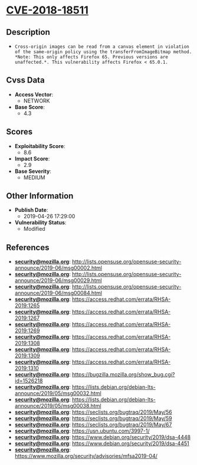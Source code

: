 
# [CVE-2018-18511](http://lists.opensuse.org/opensuse-security-announce/2019-06/msg00002.html)

## Description

- `Cross-origin images can be read from a canvas element in violation of the same-origin policy using the transferFromImageBitmap method. *Note: This only affects Firefox 65. Previous versions are unaffected.*. This vulnerability affects Firefox < 65.0.1.`

## Cvss Data

- **Access Vector**:
  - NETWORK
- **Base Score**:
  - 4.3

## Scores

- **Exploitability Score**:
  - 8.6
- **Impact Score**:
  - 2.9
- **Base Severity**:
  - MEDIUM

## Other Information

- **Publish Date**:
  - 2019-04-26 17:29:00
- **Vulnerability Status**:
  - Modified

## References

- **security@mozilla.org**: http://lists.opensuse.org/opensuse-security-announce/2019-06/msg00002.html
- **security@mozilla.org**: http://lists.opensuse.org/opensuse-security-announce/2019-06/msg00029.html
- **security@mozilla.org**: http://lists.opensuse.org/opensuse-security-announce/2019-06/msg00084.html
- **security@mozilla.org**: https://access.redhat.com/errata/RHSA-2019:1265
- **security@mozilla.org**: https://access.redhat.com/errata/RHSA-2019:1267
- **security@mozilla.org**: https://access.redhat.com/errata/RHSA-2019:1269
- **security@mozilla.org**: https://access.redhat.com/errata/RHSA-2019:1308
- **security@mozilla.org**: https://access.redhat.com/errata/RHSA-2019:1309
- **security@mozilla.org**: https://access.redhat.com/errata/RHSA-2019:1310
- **security@mozilla.org**: https://bugzilla.mozilla.org/show_bug.cgi?id=1526218
- **security@mozilla.org**: https://lists.debian.org/debian-lts-announce/2019/05/msg00032.html
- **security@mozilla.org**: https://lists.debian.org/debian-lts-announce/2019/05/msg00038.html
- **security@mozilla.org**: https://seclists.org/bugtraq/2019/May/56
- **security@mozilla.org**: https://seclists.org/bugtraq/2019/May/59
- **security@mozilla.org**: https://seclists.org/bugtraq/2019/May/67
- **security@mozilla.org**: https://usn.ubuntu.com/3997-1/
- **security@mozilla.org**: https://www.debian.org/security/2019/dsa-4448
- **security@mozilla.org**: https://www.debian.org/security/2019/dsa-4451
- **security@mozilla.org**: https://www.mozilla.org/security/advisories/mfsa2019-04/
